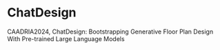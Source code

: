 # ChatDesign
CAADRIA2024, ChatDesign: Bootstrapping Generative Floor Plan Design With Pre-trained Large Language Models
